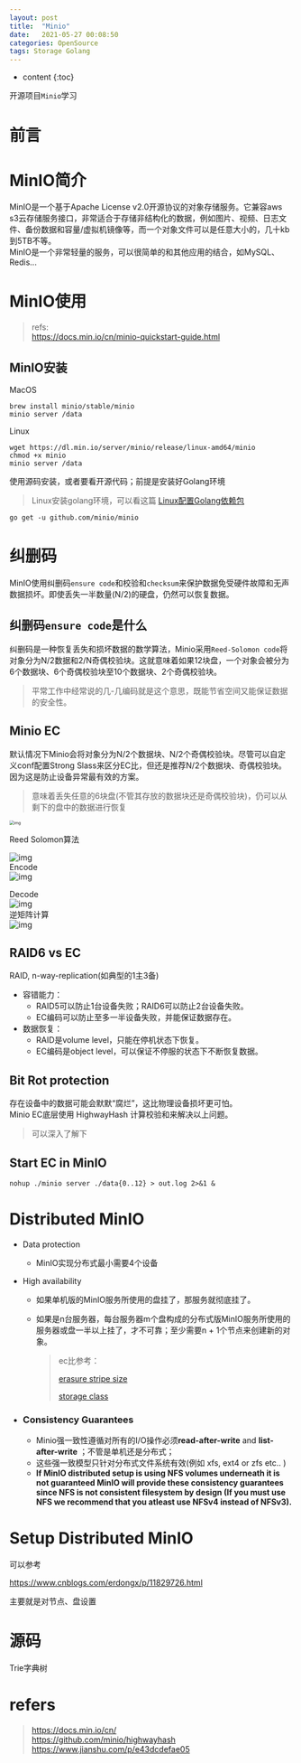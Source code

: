 ```yaml
---
layout: post  
title:  "Minio"  
date:   2021-05-27 00:08:50  
categories: OpenSource  
tags: Storage Golang  
---
```


* content
{:toc}

开源项目`Minio`学习

# 前言  

# MinIO简介  

MinIO是一个基于Apache License v2.0开源协议的对象存储服务。它兼容aws s3云存储服务接口，非常适合于存储非结构化的数据，例如图片、视频、日志文件、备份数据和容量/虚拟机镜像等，而一个对象文件可以是任意大小的，几十kb到5TB不等。  
MinIO是一个非常轻量的服务，可以很简单的和其他应用的结合，如MySQL、Redis...  

# MinIO使用  
> refs:  
> https://docs.min.io/cn/minio-quickstart-guide.html

## MinIO安装 
MacOS
```
brew install minio/stable/minio
minio server /data
```

Linux
```
wget https://dl.min.io/server/minio/release/linux-amd64/minio
chmod +x minio
minio server /data
```

使用源码安装，或者要看开源代码；前提是安装好Golang环境
>Linux安装golang环境，可以看这篇
[Linux配置Golang依赖包](https://www.cnblogs.com/zhenggaoxiong/p/12775144.html)

```
go get -u github.com/minio/minio
```
# 纠删码  
MinIO使用纠删码`ensure code`和校验和`checksum`来保护数据免受硬件故障和无声数据损坏。即使丢失一半数量(N/2)的硬盘，仍然可以恢复数据。  
## 纠删码`ensure code`是什么
纠删码是一种恢复丢失和损坏数据的数学算法，Minio采用`Reed-Solomon code`将对象分为N/2数据和2/N奇偶校验块。这就意味着如果12块盘，一个对象会被分为6个数据块、6个奇偶校验块至10个数据块、2个奇偶校验块。  
> 平常工作中经常说的几-几编码就是这个意思，既能节省空间又能保证数据的安全性。

## Minio EC
默认情况下Minio会将对象分为N/2个数据块、N/2个奇偶校验块。尽管可以自定义conf配置Strong Slass来区分EC比，但还是推荐N/2个数据块、奇偶校验块。因为这是防止设备异常最有效的方案。  
> 意味着丢失任意的6块盘(不管其存放的数据块还是奇偶校验块)，仍可以从剩下的盘中的数据进行恢复  

<img src="https://prostack.oss-cn-beijing.aliyuncs.com/img/erasure-code.jpg" alt="img" style="zoom:50%;" />



Reed Solomon算法  

![img](https://prostack.oss-cn-beijing.aliyuncs.com/img/242402-70b036ee1e9d3534.png)    
Encode  
![img](https://prostack.oss-cn-beijing.aliyuncs.com/img/242402-9c9a85eddcf87179.png)  

Decode  
![img](https://prostack.oss-cn-beijing.aliyuncs.com/img/242402-f8573fe767244b43.png)  
逆矩阵计算  
![img](https://prostack.oss-cn-beijing.aliyuncs.com/img/242402-6c21120778399d83.png)  

## RAID6 vs EC
RAID, n-way-replication(如典型的1主3备)  


- 容错能力：
  - RAID5可以防止1台设备失败；RAID6可以防止2台设备失败。
  - EC编码可以防止至多一半设备失败，并能保证数据存在。
- 数据恢复：
  - RAID是volume level，只能在停机状态下恢复。
  - EC编码是object level，可以保证不停服的状态下不断恢复数据。

## Bit Rot protection
存在设备中的数据可能会默默“腐烂”，这比物理设备损坏更可怕。  
Minio EC底层使用 HighwayHash 计算校验和来解决以上问题。  
> 可以深入了解下

## Start EC in MinIO

`nohup ./minio server ./data{0..12} > out.log 2>&1 &`   

# Distributed MinIO  
- Data protection  
  - MinIO实现分布式最小需要4个设备
  
- High availability
  - 如果单机版的MinIO服务所使用的盘挂了，那服务就彻底挂了。
  
  - 如果是n台服务器，每台服务器m个盘构成的分布式版MinIO服务所使用的服务器或盘一半以上挂了，才不可靠；至少需要n + 1个节点来创建新的对象。
  
    >ec比参考：
    >
    >[erasure stripe size](https://github.com/minio/minio/blob/master/docs/distributed/SIZING.md)
    >
    >[storage class](https://github.com/minio/minio/tree/master/docs/erasure/storage-class)
  
- ### Consistency Guarantees

  - Minio强一致性遵循对所有的I/O操作必须**read-after-write** and **list-after-write** ；不管是单机还是分布式；
  - 这些强一致模型只针对分布式文件系统有效(例如 xfs, ext4 or zfs etc.. )
  - **If MinIO distributed setup is using NFS volumes underneath it is not guaranteed MinIO will provide these consistency guarantees since NFS is not consistent filesystem by design (If you must use NFS we recommend that you atleast use NFSv4 instead of NFSv3).**

# Setup Distributed MinIO  



可以参考

<https://www.cnblogs.com/erdongx/p/11829726.html>



主要就是对节点、盘设置

# 源码

Trie字典树  





# refers

>https://docs.min.io/cn/  
>https://github.com/minio/highwayhash  
>https://www.jianshu.com/p/e43dcdefae05  